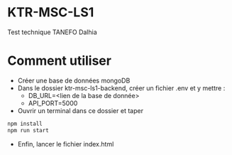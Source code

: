 # KTR-MSC-LS1
Test technique TANEFO Dalhia

# Comment utiliser
* Créer une base de données mongoDB
* Dans le dossier ktr-msc-ls1-backend, créer un fichier .env et y mettre :
  * DB_URL=\<lien de la base de donnée\>
  * API_PORT=5000
* Ouvrir un terminal dans ce dossier et taper
```bash
npm install
npm run start
```
* Enfin, lancer le fichier index.html